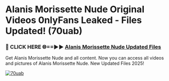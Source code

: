 # Alanis Morissette Nude Original Videos 0nlyFans Leaked - Files Updated! (70uab)

<h3>🔴 CLICK HERE 🌐==►► <a href="https://tinyurl.com/52m3yx9h" rel="nofollow">Alanis Morissette Nude Updated Files</a></h3>

Get Alanis Morissette Nude and all content. Now you can access all videos and pictures of Alanis Morissette Nude. New Updated Files 2025!

[![70uab](https://i.imgur.com/TnHtlc8.gif)](https://tinyurl.com/52m3yx9h)
